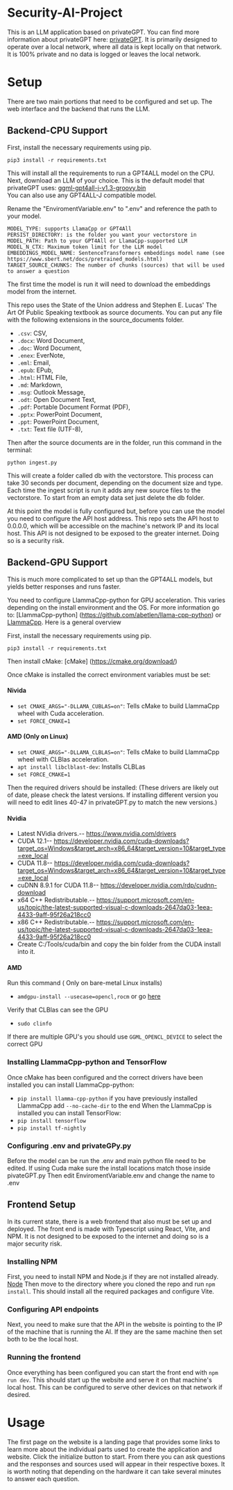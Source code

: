 # Security-AI-Project
 
This is an LLM application based on privateGPT. You can find more information about privateGPT here: [ privateGPT](https://github.com/imartinez/privateGPT). It is primarily designed to operate over a local network, where all data is kept locally on that network. It is 100% private and no data is logged or leaves the local network.

# Setup
There are two main portions that need to be configured and set up. The web interface and the backend that runs the LLM.

## Backend-CPU Support
First, install the necessary requirements using pip.
```shell
pip3 install -r requirements.txt
```
This will install all the requirements to run a GPT4ALL model on the CPU. 
Next, download an LLM of your choice. This is the default model that privateGPT uses: [ggml-gpt4all-j-v1.3-groovy.bin](https://gpt4all.io/models/ggml-gpt4all-j-v1.3-groovy.bin)  
You can also use any GPT4ALL-J compatible model.

Rename the "EnviromentVariable.env" to ".env" and reference the path to your model.
```
MODEL_TYPE: supports LlamaCpp or GPT4All
PERSIST_DIRECTORY: is the folder you want your vectorstore in
MODEL_PATH: Path to your GPT4All or LlamaCpp-supported LLM
MODEL_N_CTX: Maximum token limit for the LLM model
EMBEDDINGS_MODEL_NAME: SentenceTransformers embeddings model name (see https://www.sbert.net/docs/pretrained_models.html)
TARGET_SOURCE_CHUNKS: The number of chunks (sources) that will be used to answer a question
```
The first time the model is run it will need to download the embeddings model from the internet.

This repo uses the State of the Union address and Stephen E. Lucas' The Art Of Public Speaking textbook as source documents. You can put any file with the following extensions in the source_documents folder.
- `.csv`: CSV,
- `.docx`: Word Document,
- `.doc`: Word Document,
- `.enex`: EverNote,
- `.eml`: Email,
- `.epub`: EPub,
- `.html`: HTML File,
- `.md`: Markdown,
- `.msg`: Outlook Message,
- `.odt`: Open Document Text,
- `.pdf`: Portable Document Format (PDF),
- `.pptx`: PowerPoint Document,
- `.ppt`: PowerPoint Document,
- `.txt`: Text file (UTF-8),

Then after the source documents are in the folder, run this command in the terminal:
```shell
python ingest.py
```
This will create a folder called db with the vectorstore. This process can take 30 seconds per document, depending on the document size and type. Each time the ingest script is run it adds any new source files to the vectorstore. To start from an empty data set just delete the db folder.

At this point the model is fully configured but, before you can use the model you need to configure the API host address. This repo sets the API host to 0.0.0.0, which will be accessible on the machine's network IP and its local host. This API is not designed to be exposed to the greater internet. Doing so is a security risk.

## Backend-GPU Support
This is much more complicated to set up than the GPT4ALL models, but yields better responses and runs faster.

You need to configure LlammaCpp-python for GPU acceleration.
This varies depending on the install environment and the OS. For more information go to: [LlammaCpp-python] (https://github.com/abetlen/llama-cpp-python) or [LlammaCpp](https://github.com/ggerganov/llama.cpp).
Here is a general overview 

First, install the necessary requirements using pip.
```shell
pip3 install -r requirements.txt
```
Then install cMake: [cMake] (https://cmake.org/download/)

Once cMake is installed the correct environment variables must be set:
#### Nivida
- ``set CMAKE_ARGS="-DLLAMA_CUBLAS=on"``: Tells cMake to build LlammaCpp wheel with Cuda acceleration.
- ``set FORCE_CMAKE=1``
#### AMD (Only on Linux)
- ``set CMAKE_ARGS="-DLLAMA_CLBLAS=on"``: Tells cMake to build LlammaCpp wheel with CLBlas acceleration.
- ``apt install libclblast-dev``: Installs CLBLas
- ``set FORCE_CMAKE=1``
  
Then the required drivers should be installed:
(These drivers are likely out of date, please check the latest versions. If installing different version you will need to edit lines 40-47 in privateGPT.py to match the new versions.)
#### Nvidia
- Latest NVidia drivers.-- https://www.nvidia.com/drivers
- CUDA 12.1-- https://developer.nvidia.com/cuda-downloads?target_os=Windows&target_arch=x86_64&target_version=10&target_type=exe_local
- CUDA 11.8-- https://developer.nvidia.com/cuda-downloads?target_os=Windows&target_arch=x86_64&target_version=10&target_type=exe_local
- cuDNN 8.9.1 for CUDA 11.8-- https://developer.nvidia.com/rdp/cudnn-download
- x64 C++ Redistributable.-- https://support.microsoft.com/en-us/topic/the-latest-supported-visual-c-downloads-2647da03-1eea-4433-9aff-95f26a218cc0
- x86 C++ Redistributable.-- https://support.microsoft.com/en-us/topic/the-latest-supported-visual-c-downloads-2647da03-1eea-4433-9aff-95f26a218cc0
- Create C:/Tools/cuda/bin and copy the bin folder from the CUDA install into it.
#### AMD
Run this command ( Only on bare-metal Linux installs)
- `amdgpu-install --usecase=opencl,rocm` or go [here](http://repo.radeon.com/amdgpu-install/5.5/)

Verify that CLBlas can see the GPU
- `sudo clinfo`
  
If there are multiple GPU's you should use `GGML_OPENCL_DEVICE` to select the correct GPU

### Installing LlammaCpp-python and TensorFlow
Once cMake has been configured and the correct drivers have been installed you can install LlammaCpp-python:
- `pip install llamma-cpp-python` if you have previously installed LlammaCpp add `--no-cache-dir` to the end
When the LlammaCpp is installed you can install TensorFlow:
- `pip install tensorflow`
- `pip install tf-nightly`

### Configuring .env and privateGPy.py
Before the model can be run the .env and main python file need to be edited.
If using Cuda make sure the install locations match those inside pivateGPT.py
Then edit EnviromentVariable.env and change the name to .env

## Frontend Setup

In its current state, there is a web frontend that also must be set up and deployed.
The front end is made with Typescript using React, Vite, and NPM. It is not designed to be exposed to the internet and doing so is a major security risk. 
### Installing NPM
First, you need to install NPM and Node.js if they are not installed already. [Node](https://nodejs.org/en)
Then move to the directory where you cloned the repo and run ```npm install```.
This should install all the required packages and configure Vite.

### Configuring API endpoints
Next, you need to make sure that the API in the website is pointing to the IP of the machine that is running the AI. If they are the same machine then set both to be the local host.

### Running the frontend

Once everything has been configured you can start the front end with ```npm run dev```. This should start up the website and serve it on that machine's local host. This can be configured to serve other devices on that network if desired. 

# Usage
The first page on the website is a landing page that provides some links to learn more about the individual parts used to create the application and website. Click the initialize button to start. From there you can ask questions and the responses and sources used will appear in their respective boxes. It is worth noting that depending on the hardware it can take several minutes to answer each question. 
